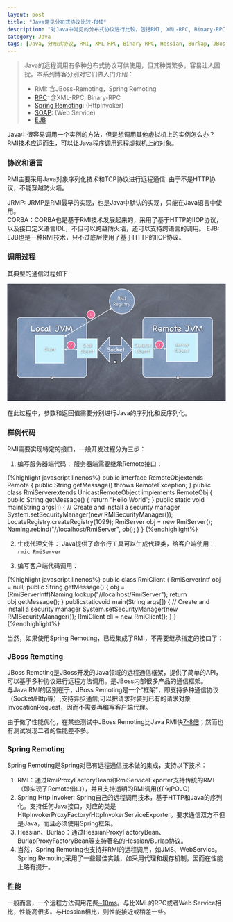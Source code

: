 ```yaml
---
layout: post
title: "Java常见分布式协议比较-RMI"
description: "对Java中常见的分布式协议进行比较，包括RMI, XML-RPC, Binary-RPC, Hessian, Burlap, JBoss-Remoting, Http Invoker, Deiban, SOAP, EJB, JMS"
category: Java
tags: [Java, 分布式协议, RMI, XML-RPC, Binary-RPC, Hessian, Burlap, JBoss-Remoting, Http Invoker, Deiban, SOAP, EJB, JMS]
---
```


> Java的远程调用有多种分布式协议可供使用，但其种类繁多，容易让人困扰。本系列博客分别对它们做入门介绍：
> * RMI: 含JBoss-Remoting，Spring Remoting
> * [RPC]("/"): 含XML-RPC, Binary-RPC
> * [Spring Remoting]("/"): (HttpInvoker)
> * [SOAP]("/"): (Web Service)
> * [EJB](http://xiaoqing.me/2012/12/19/protocols-ejb/) 

Java中很容易调用一个实例的方法，但是想调用其他虚拟机上的实例怎么办？RMI技术应运而生，可以让Java程序调用远程虚拟机上的对象。

### 协议和语言
RMI主要采用Java对象序列化技术和TCP协议进行远程通信. 由于不是HTTP协议，不能穿越防火墙。

JRMP: JRMP是RMI最早的实现，也是Java中默认的实现，只能在Java语言中使用。  
CORBA：CORBA也是基于RMI技术发展起来的，采用了基于HTTP的IIOP协议，以及接口定义语言IDL，不但可以跨越防火墙，还可以支持跨语言的调用。
EJB: EJB也是一种RMI技术，只不过底层使用了基于HTTP的IIOP协议。

### 调用过程
其典型的通信过程如下

<p class="image-container big">
<a href="#"><img alt="Select css media from webDeveloper" src="/assets/images/protocols-rmi-method-call.png"></a>
</p>

在此过程中，参数和返回值需要分别进行Java的序列化和反序列化。

### 样例代码
RMI需要实现特定的接口，一般开发过程分为三步：  
1. 编写服务器端代码：
服务器端需要继承Remote接口：

{%highlight javascript linenos%}
public interface RemoteObjextends Remote {
    public String getMessage() throws RemoteException;
}
public class RmiServerextends UnicastRemoteObject implements RemoteObj { 
    public String getMessage() {
        return “Hello World”;
    }
    public static void main(String args[]) {
        // Create and install a security manager
        System.setSecurityManager(new RMISecurityManager());
        LocateRegistry.createRegistry(1099); 
        RmiServer obj = new RmiServer();
        Naming.rebind("//localhost/RmiServer", obj);
    }
}
{%endhighlight%}

2. 生成代理文件：
Java提供了命令行工具可以生成代理类，给客户端使用：
`rmic RmiServer`

3. 编写客户端代码调用：

{%highlight javascript linenos%}
public class RmiClient { 
    RmiServerIntf obj = null; 
    public String getMessage() { 
            obj = (RmiServerIntf)Naming.lookup("//localhost/RmiServer");
            return obj.getMessage(); 
    }
    publicstaticvoid main(String args[]) {
        // Create and install a security manager
        System.setSecurityManager(new RMISecurityManager()); 
        RmiClient cli = new RmiClient();
    }
}
{%endhighlight%}

当然，如果使用Spring Remoting，已经集成了RMI，不需要继承指定的接口了：

### JBoss Remoting
JBoss Remoting是JBoss开发的Java领域的远程通信框架，提供了简单的API，可以基于多种协议进行远程方法调用。是JBoss内部很多产品的通信框架。  
与Java RMI的区别在于，JBoss Remoting是一个“框架”，即支持多种通信协议（Socket/Http等）;支持异步通信;可以把请求封装到已有的请求对象InvocationRequest，因而不需要再编写客户端代理。

由于做了性能优化，在某些测试中JBoss Remoting比Java RMI快[7-8倍](http://176.34.122.30/blog/2009/02/19/jboss-remoting-jboss-serialization-kills-javarmi-and-spring-remoting/)；然而也有测试发现二者的性能差不多。

### Spring Remoting
Spring Remoting是Spring对已有远程通信技术做的集成，支持以下技术：
1. RMI：通过RmiProxyFactoryBean和RmiServiceExporter支持传统的RMI（即实现了Remote借口），并且支持透明的RMI调用(任何POJO)
2. Spring Http Invoker: Spring自己的远程调用技术，基于HTTP和Java的序列化。支持任何Java接口，对应的类是HttpInvokerProxyFactory/HttpInvokerServiceExporter。要求通信双方不但是Java，而且必须使用Spring框架。
3. Hessian、Burlap：通过HessianProxyFactoryBean、BurlapProxyFactoryBean等支持著名的Hessian/Burlap协议。
4. 当然，Spring Remoting也支持非RMI的远程调用，如JMS、WebService。
Spring Remoting采用了一些最佳实践，如采用代理和缓存机制，因而在性能上略有提升。

### 性能
一般而言，一个远程方法调用花费[~10ms](https://community.jboss.org/message/111631)。与比XML的RPC或者Web Service相比，性能高很多。与Hessian相比，则性能接近或稍差一些。




